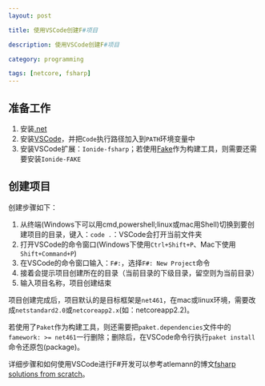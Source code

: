 ```yaml
---
layout: post

title: 使用VSCode创建F#项目

description: 使用VSCode创建F#项目

category: programming

tags: [netcore, fsharp]
---
```


## 准备工作

1. 安装[.net](https://dotnet.microsoft.com/)
2. 安装[VSCode](https://code.visualstudio.com/)，并把`Code`执行路径加入到`PATH`环境变量中
3. 安装VSCode扩展：`Ionide-fsharp`；若使用[Fake](https://fake.build/)作为构建工具，则需要还需要安装`Ionide-FAKE`

## 创建项目

创建步骤如下：

1. 从终端(Windows下可以用cmd,powershell;linux或mac用Shell)切换到要创建项目的目录，键入：`code .`：VSCode会打开当前文件夹
2. 打开VSCode的命令窗口(Windows下使用`Ctrl+Shift+P`、Mac下使用`Shift+Command+P`)
3. 在VSCode的命令窗口输入：`F#:`，选择`F#: New Project`命令
4. 接着会提示项目创建所在的目录（当前目录的下级目录，留空则为当前目录）
5. 输入项目名称，项目创建结束

项目创建完成后，项目默认的是目标框架是`net461`，在mac或linux环境，需要改成`netstandard2.0`或`netcoreapp2.x`(如：netcoreapp2.2)。

若使用了`Paket`作为构建工具，则还需要把`paket.dependencies`文件中的`famework: >= net461`一行删除；删除后，在VSCode命令行执行`paket install`命令还原包(package)。

详细步骤和如何使用VSCode进行F#开发可以参考atlemann的博文[fsharp solutions from scratch](https://atlemann.github.io/fsharp/2018/02/28/fsharp-solutions-from-scratch.html)。
